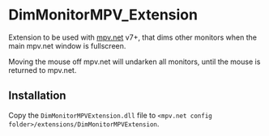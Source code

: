 # DimMonitorMPV_Extension
Extension to be used with [mpv.net](https://github.com/stax76/mpv.net) v7+, that dims other monitors when the main mpv.net window is fullscreen.


Moving the mouse off mpv.net will undarken all monitors, until the mouse is returned to mpv.net.

## Installation
Copy the `DimMonitorMPVExtension.dll` file to `<mpv.net config folder>/extensions/DimMonitorMPVExtension`.